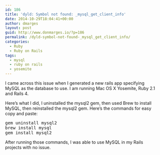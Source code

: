 ```yaml
---
id: 186
title: 'dyld: Symbol not found: _mysql_get_client_info'
date: 2014-10-29T18:04:41+00:00
author: dmarges
layout: post
guid: http://www.donmarges.io/?p=186
permalink: /dyld-symbol-not-found-_mysql_get_client_info/
categories:
  - Ruby
  - Ruby on Rails
tags:
  - mysql
  - ruby on rails
  - yosemite
---
```

I came across this issue when I generated a new rails app specifying MySQL as the database to use. I am running Mac OS X Yosemite, Ruby 2.1 and Rails 4.

Here&#8217;s what I did, I uninstalled the mysql2 gem, then used Brew to install MySQL, then reinstalled the mysql2 gem. Here&#8217;s the commands for easy copy and paste:

<pre>gem uninstall mysql2
brew install mysql
gem install mysql2
</pre>

After running those commands, I was able to use MySQL in my Rails projects with no issue.